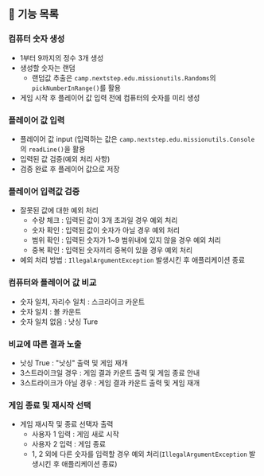 ## 📌 기능 목록

### 컴퓨터 숫자 생성
- 1부터 9까지의 정수 3개 생성
- 생성할 숫자는 랜덤
  - 랜덤값 추출은 `camp.nextstep.edu.missionutils.Randoms`의 `pickNumberInRange()`를 활용
- 게임 시작 후 플레이어 값 입력 전에 컴퓨터의 숫자를 미리 생성


### 플레이어 값 입력
- 플레이어 값 input (입력하는 값은 `camp.nextstep.edu.missionutils.Console`의 `readLine()`을 활용
- 입력된 값 검증(예외 처리 사항)
- 검증 완료 후 플레이어 값으로 저장


### 플레이어 입력값 검증
- 잘못된 값에 대한 예외 처리	
  - 수량 체크 : 입력된 값이 3개 초과일 경우 예외 처리
  - 숫자 확인 : 입력된 값이 숫자가 아닐 경우 예외 처리
  - 범위 확인 : 입력된 숫자가 1~9 범위내에 있지 않을 경우 예외 처리
  - 중복 확인 : 입력된 숫자끼리 중복이 있을 경우 예외 처리
- 예외 처리 방법 : `IllegalArgumentException` 발생시킨 후 애플리케이션 종료


### 컴퓨터와 플레이어 값 비교
- 숫자 일치, 자리수 일치 : 스크라이크 카운트
- 숫자 일치 : 볼 카운트
- 숫자 일치 없음 : 낫싱 Ture


### 비교에 따른 결과 노출
- 낫싱 True : "낫싱" 출력 및 게임 재개
- 3스트라이크일 경우 : 게임 결과 카운트 출력 및 게임 종료 안내
- 3스트라이크가 아닐 경우 : 게임 결과 카운트 출력 및 게임 재개


### 게임 종료 및 재시작 선택
- 게임 재시작 및 종료 선택자 출력
  - 사용자 1 입력 : 게임 새로 시작
  - 사용자 2 입력 : 게임 종료
  - 1, 2 외에 다른 숫자를 입력할 경우 예외 처리(`IllegalArgumentException` 발생시킨 후 애플리케이션 종료)
